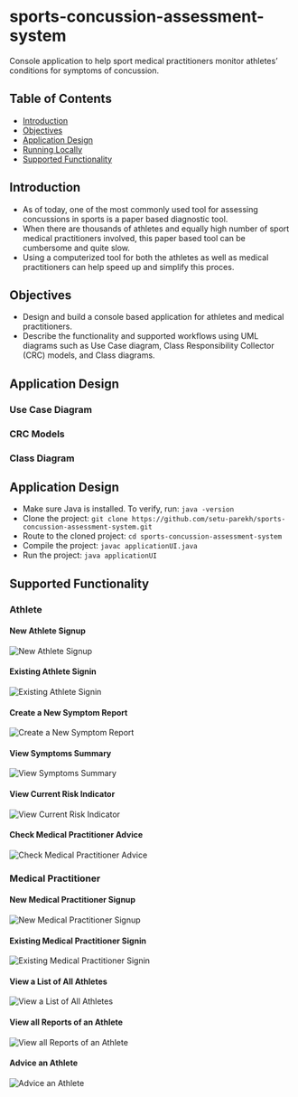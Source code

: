 # sports-concussion-assessment-system
Console application to help sport medical practitioners monitor athletes’ conditions for symptoms of concussion.

## Table of Contents
* [Introduction](#introduction)
* [Objectives](#objectives)
* [Application Design](#application---design)
* [Running Locally](#running---locally)
* [Supported Functionality](#supported---functionality)

## Introduction
- As of today, one of the most commonly used tool for assessing concussions in sports is a paper based diagnostic tool.
- When there are thousands of athletes and equally high number of sport medical practitioners involved, this paper based tool can be cumbersome and quite slow.
- Using a computerized tool for both the athletes as well as medical practitioners can help speed up and simplify this proces.

## Objectives
- Design and build a console based application for athletes and medical practitioners.
- Describe the functionality and supported workflows using UML diagrams such as Use Case diagram, Class Responsibility Collector (CRC) models, and Class diagrams.

## Application Design
### Use Case Diagram

### CRC Models

### Class Diagram

## Application Design
* Make sure Java is installed. To verify, run: `java -version`
* Clone the project: `git clone https://github.com/setu-parekh/sports-concussion-assessment-system.git`
* Route to the cloned project: `cd sports-concussion-assessment-system`
* Compile the project: `javac applicationUI.java`
* Run the project: `java applicationUI`

## Supported Functionality
### Athlete
#### New Athlete Signup
![New Athlete Signup](https://github.com/setu-parekh/sports-concussion-assessment-system/blob/main/images/athlete_account_creation.png)

#### Existing Athlete Signin
![Existing Athlete Signin](https://github.com/setu-parekh/sports-concussion-assessment-system/blob/main/images/existing_athlete_login.png)

#### Create a New Symptom Report
![Create a New Symptom Report](https://github.com/setu-parekh/sports-concussion-assessment-system/blob/main/images/athlete_enter_symptoms.png)

#### View Symptoms Summary
![View Symptoms Summary](https://github.com/setu-parekh/sports-concussion-assessment-system/blob/main/images/athlete_view_symptoms_summary.png)

#### View Current Risk Indicator
![View Current Risk Indicator](https://github.com/setu-parekh/sports-concussion-assessment-system/blob/main/images/athlete_risk_indicator.png)

#### Check Medical Practitioner Advice
![Check Medical Practitioner Advice](https://github.com/setu-parekh/sports-concussion-assessment-system/blob/main/images/athlete_view_medical_practitioner_advice.png)

### Medical Practitioner
#### New Medical Practitioner Signup
![New Medical Practitioner Signup](https://github.com/setu-parekh/sports-concussion-assessment-system/blob/main/images/medical_practitioner_account_creation.png)

#### Existing Medical Practitioner Signin
![Existing Medical Practitioner Signin](https://github.com/setu-parekh/sports-concussion-assessment-system/blob/main/images/existing_medical_practitioner_login.png)

#### View a List of All Athletes
![View a List of All Athletes](https://github.com/setu-parekh/sports-concussion-assessment-system/blob/main/images/medical_practitioner_view_list_of_athletes.png)

#### View all Reports of an Athlete
![View all Reports of an Athlete](https://github.com/setu-parekh/sports-concussion-assessment-system/blob/main/images/medical_practitioner_view_all_symptom_reports_of_athlete.png)

#### Advice an Athlete
![Advice an Athlete](https://github.com/setu-parekh/sports-concussion-assessment-system/blob/main/images/medical_practitioner_enter_advice_to_athlete.png)

